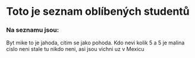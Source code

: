 # Toto je seznam oblíbených studentů

### Na seznamu jsou:

Byt mike to je jahoda, citim se jako pohoda.
Kdo nevi kolik 5 a 5 je malina cislo neni
stale tu nikdo neni, asi jsou vichni uz v Mexicu
